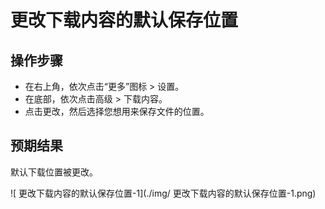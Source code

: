 #  更改下载内容的默认保存位置

## 操作步骤

- 在右上角，依次点击“更多”图标 > 设置。
- 在底部，依次点击高级 > 下载内容。
- 点击更改，然后选择您想用来保存文件的位置。

## 预期结果

默认下载位置被更改。

![ 更改下载内容的默认保存位置-1](./img/ 更改下载内容的默认保存位置-1.png)
